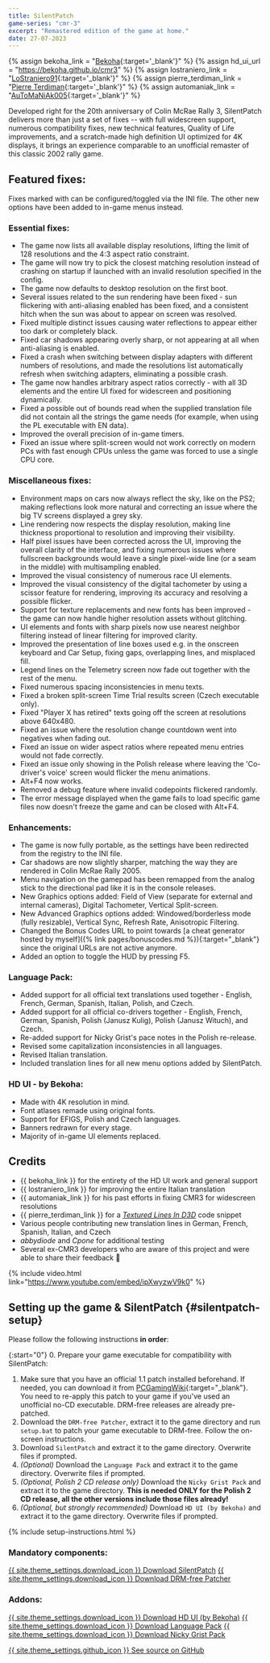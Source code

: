```yaml
---
title: SilentPatch
game-series: "cmr-3"
excerpt: "Remastered edition of the game at home."
date: 27-07-2023
---
```


{% assign bekoha_link = "[Bekoha](https://twitter.com/Bek0ha){:target='_blank'}" %}
{% assign hd_ui_url = "https://bekoha.github.io/cmr3" %}
{% assign lostraniero_link = "[LoStraniero91](https://www.youtube.com/@LoStraniero91){:target='_blank'}" %}
{% assign pierre_terdiman_link = "[Pierre Terdiman](http://www.codercorner.com/blog){:target='_blank'}" %}
{% assign automaniak_link = "[AuToMaNiAk005](https://www.youtube.com/@AuToMaNiAk005){:target='_blank'}" %}


Developed right for the 20th anniversary of Colin McRae Rally 3, SilentPatch delivers more than just a set of fixes -- with full widescreen support,
numerous compatibility fixes, new technical features, Quality of Life improvements, and a scratch-made high definition UI optimized for 4K displays,
it brings an experience comparable to an unofficial remaster of this classic 2002 rally game.

## Featured fixes:

Fixes marked with <i class="fas fa-cog"></i> can be configured/toggled via the INI file. The other new options have been added to in-game menus instead.

### Essential fixes:
* The game now lists all available display resolutions, lifting the limit of 128 resolutions and the 4:3 aspect ratio constraint.
* The game will now try to pick the closest matching resolution instead of crashing on startup if launched with an invalid resolution specified in the config.
* The game now defaults to desktop resolution on the first boot.
* Several issues related to the sun rendering have been fixed - sun flickering with anti-aliasing enabled has been fixed, and a consistent hitch when the sun was about to appear on screen was resolved.
* Fixed multiple distinct issues causing water reflections to appear either too dark or completely black.
* Fixed car shadows appearing overly sharp, or not appearing at all when anti-aliasing is enabled.
* Fixed a crash when switching between display adapters with different numbers of resolutions, and made the resolutions list automatically refresh when switching adapters, eliminating a possible crash.
* The game now handles arbitrary aspect ratios correctly - with all 3D elements and the entire UI fixed for widescreen and positioning dynamically.
* Fixed a possible out of bounds read when the supplied translation file did not contain all the strings the game needs (for example, when using the PL executable with EN data).
* Improved the overall precision of in-game timers.
* Fixed an issue where split-screen would not work correctly on modern PCs with fast enough CPUs unless the game was forced to use a single CPU core.

### Miscellaneous fixes:
* <i class="fas fa-cog"></i> Environment maps on cars now always reflect the sky, like on the PS2; making reflections look more natural and correcting an issue where the big TV screens displayed a grey sky.
* Line rendering now respects the display resolution, making line thickness proportional to resolution and improving their visibility.
* Half pixel issues have been corrected across the UI, improving the overall clarity of the interface, and fixing numerous issues where fullscreen backgrounds would leave a single pixel-wide line (or a seam in the middle) with multisampling enabled.
* Improved the visual consistency of numerous race UI elements.
* Improved the visual consistency of the digital tachometer by using a scissor feature for rendering, improving its accuracy and resolving a possible flicker.
* Support for texture replacements and new fonts has been improved - the game can now handle higher resolution assets without glitching.
* UI elements and fonts with sharp pixels now use nearest neighbor filtering instead of linear filtering for improved clarity.
* Improved the presentation of line boxes used e.g. in the onscreen keyboard and Car Setup, fixing gaps, overlapping lines, and misplaced fill.
* Legend lines on the Telemetry screen now fade out together with the rest of the menu.
* Fixed numerous spacing inconsistencies in menu texts.
* Fixed a broken split-screen Time Trial results screen (Czech executable only).
* Fixed "Player X has retired" texts going off the screen at resolutions above 640x480.
* Fixed an issue where the resolution change countdown went into negatives when fading out.
* Fixed an issue on wider aspect ratios where repeated menu entries would not fade correctly.
* Fixed an issue only showing in the Polish release where leaving the 'Co-driver's voice' screen would flicker the menu animations.
* Alt+F4 now works.
* Removed a debug feature where invalid codepoints flickered randomly.
* The error message displayed when the game fails to load specific game files now doesn't freeze the game and can be closed with Alt+F4.

### Enhancements:
* The game is now fully portable, as the settings have been redirected from the registry to the INI file.
* <i class="fas fa-cog"></i> Car shadows are now slightly sharper, matching the way they are rendered in Colin McRae Rally 2005.
* <i class="fas fa-cog"></i> Menu navigation on the gamepad has been remapped from the analog stick to the directional pad like it is in the console releases.
* New Graphics options added: Field of View (separate for external and internal cameras), Digital Tachometer, Vertical Split-screen.
* New Advanced Graphics options added: Windowed/borderless mode (fully resizable), Vertical Sync, Refresh Rate, Anisotropic Filtering.
* Changed the Bonus Codes URL to point towards [a cheat generator hosted by myself]({% link pages/bonuscodes.md %}){:target="_blank"} since the original URLs are not active anymore.
* Added an option to toggle the HUD by pressing F5.

### Language Pack:
* Added support for all official text translations used together - English, French, German, Spanish, Italian, Polish, and Czech.
* Added support for all official co-drivers together - English, French, German, Spanish, Polish (Janusz Kulig), Polish (Janusz Wituch), and Czech.
* Re-added support for Nicky Grist's pace notes in the Polish re-release.
* Revised some capitalization inconsistencies in all languages.
* Revised Italian translation.
* Included translation lines for all new menu options added by SilentPatch.

### HD UI - by Bekoha:
* Made with 4K resolution in mind.
* Font atlases remade using original fonts.
* Support for EFIGS, Polish and Czech languages.
* Banners redrawn for every stage.
* Majority of in-game UI elements replaced.

## Credits
* {{ bekoha_link }} for the entirety of the HD UI work and general support
* {{ lostraniero_link }} for improving the entire Italian translation
* {{ automaniak_link }} for his past efforts in fixing CMR3 for widescreen resolutions
* {{ pierre_terdiman_link }} for a [*Textured Lines In D3D*](https://www.flipcode.com/archives/Textured_Lines_In_D3D.shtml) code snippet
* Various people contributing new translation lines in German, French, Spanish, Italian, and Czech
* *abbydiode* and *Cpone* for additional testing
* Several ex-CMR3 developers who are aware of this project and were able to share their feedback 🙂

{% include video.html link="https://www.youtube.com/embed/ipXwyzwV9k0" %}

## Setting up the game & SilentPatch {#silentpatch-setup}
Please follow the following instructions **in order**:

{:start="0"}
0. Prepare your game executable for compatibility with SilentPatch:
   1. Make sure that you have an official 1.1 patch installed beforehand. If needed, you can download it from [PCGamingWiki](https://community.pcgamingwiki.com/files/file/2506-colin-mcrae-rally-3-patch/){:target="_blank"}. You need to re-apply this patch to your game if you've used an unofficial no-CD executable. DRM-free releases are already pre-patched.
   2. Download the `DRM-free Patcher`, extract it to the game directory and run `setup.bat` to patch your game executable to DRM-free. Follow the on-screen instructions.
1. Download `SilentPatch` and extract it to the game directory. Overwrite files if prompted.
2. _(Optional)_ Download the `Language Pack` and extract it to the game directory. Overwrite files if prompted.
3. _(Optional, Polish 2 CD release only)_ Download the `Nicky Grist Pack` and extract it to the game directory. **This is needed ONLY for the Polish 2 CD release, all the other versions
   include those files already!**
4. _(Optional, but strongly recommended)_ Download `HD UI (by Bekoha)` and extract it to the game directory. Overwrite files if prompted.

{% include setup-instructions.html %}

### Mandatory components:
<a href="https://github.com/CookiePLMonster/SilentPatchCMR3/releases/latest/download/SilentPatchCMR3.zip" class="button" role="button">{{ site.theme_settings.download_icon }} Download SilentPatch</a>
<a href="https://github.com/CookiePLMonster/SilentPatchCMR3/releases/latest/download/CMR3Patcher.zip" class="button" role="button">{{ site.theme_settings.download_icon }} Download DRM-free Patcher</a>

### Addons:
<a href="{{ hd_ui_url }}" class="button" role="button" target="_blank">{{ site.theme_settings.download_icon }} Download HD UI (by Bekoha)</a>
<a href="https://github.com/CookiePLMonster/SilentPatchCMR3/releases/latest/download/CMR3LanguagePack.zip" class="button" role="button">{{ site.theme_settings.download_icon }} Download Language Pack</a>
<a href="https://github.com/CookiePLMonster/SilentPatchCMR3/releases/latest/download/CMR3NickyGristPack.zip" class="button" role="button">{{ site.theme_settings.download_icon }} Download Nicky Grist Pack</a>

<a href="https://github.com/CookiePLMonster/SilentPatchCMR3" class="button github" role="button" target="_blank">{{ site.theme_settings.github_icon }} See source on GitHub</a>
